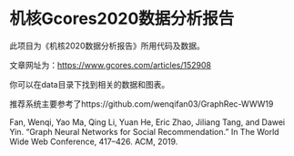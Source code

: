 # 机核Gcores2020数据分析报告
此项目为《机核2020数据分析报告》所用代码及数据。

文章网址为：https://www.gcores.com/articles/152908

你可以在data目录下找到相关的数据和图表。

推荐系统主要参考了https://github.com/wenqifan03/GraphRec-WWW19

Fan, Wenqi, Yao Ma, Qing Li, Yuan He, Eric Zhao, Jiliang Tang, and Dawei Yin. “Graph Neural Networks for Social Recommendation.” In The World Wide Web Conference, 417–426. ACM, 2019. 
